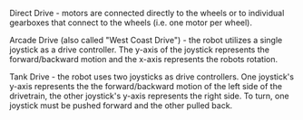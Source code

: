 Direct Drive - motors are connected directly to the wheels or to individual gearboxes that connect to the wheels (i.e. one motor per wheel).

Arcade Drive (also called "West Coast Drive") - the robot utilizes a single joystick as a drive controller. The y-axis of the joystick represents the forward/backward motion and the x-axis represents the robots rotation.

Tank Drive - the robot uses two joysticks as drive controllers. One joystick's y-axis represents the the forward/backward motion of the left side of the drivetrain, the other joystick's y-axis represents the right side. To turn, one joystick must be pushed forward and the other pulled back.
